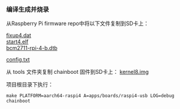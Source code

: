 
### 编译生成并烧录

从Raspberry Pi firmware repo中将以下文件复制到SD卡上：

[fixup4.dat](https://github.com/raspberrypi/firmware/raw/master/boot/fixup4.dat) <br>
[start4.elf](https://github.com/raspberrypi/firmware/raw/master/boot/start4.elf) <br>
[bcm2711-rpi-4-b.dtb](https://github.com/raspberrypi/firmware/raw/master/boot/bcm2711-rpi-4-b.dtb) <br>

[config.txt](./config.txt)

从 tools 文件夹复制 chainboot 固件到SD卡上：
[kernel8.img](../../../tools/raspi4/common/image/chainboot/kernel8.img)




项目根目录下执行：
```shell
make PLATFORM=aarch64-raspi4 A=apps/boards/raspi4-usb LOG=debug chainboot
```